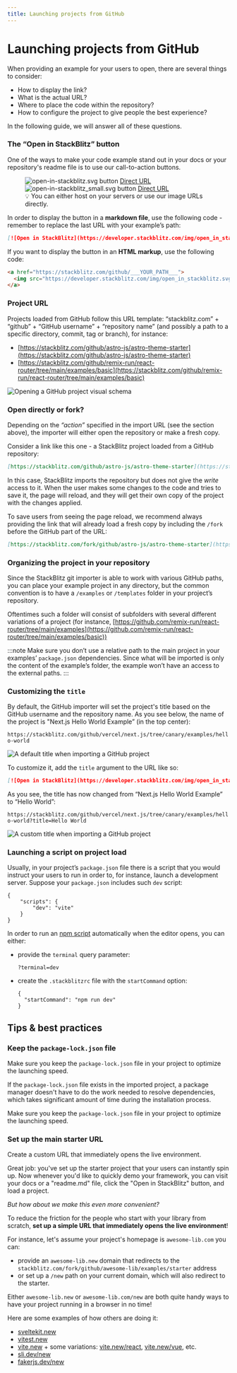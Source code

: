 ```yaml
---
title: Launching projects from GitHub
---
```


# Launching projects from GitHub

<!-- relic? -->
<!-- import Video from '@site/src/components/Video'; -->

When providing an example for your users to open, there are several things to consider:

- How to display the link?
- What is the actual URL?
- Where to place the code within the repository?
- How to configure the project to give people the best experience?

In the following guide, we will answer all of these questions.

### The “Open in StackBlitz” button

One of the ways to make your code example stand out in your docs or your repository's readme file is to use our call-to-action buttons.

<figure>
    <img alt="open-in-stackblitz.svg button" src="https://developer.stackblitz.com/img/open_in_stackblitz.svg" />
    <a class="sub-link" href="https://developer.stackblitz.com/img/open_in_stackblitz.svg" target="_blank">Direct URL</a>
    <br />
    <img alt="open-in-stackblitz_small.svg button" src="https://developer.stackblitz.com/img/open_in_stackblitz_small.svg" />
    <a class="sub-link" href="https://developer.stackblitz.com/img/open_in_stackblitz_small.svg" target="_blank">Direct URL</a>
    <figcaption>
        💡 You can either host on your servers or use our image URLs directly.
    </figcaption>
</figure>

In order to display the button in a **markdown file**, use the following code - remember to replace the last URL with your example’s path:

```markdown
[![Open in StackBlitz](https://developer.stackblitz.com/img/open_in_stackblitz.svg)](https://stackblitz.com/github/___YOUR_PATH___)
```

If you want to display the button in an **HTML markup**, use the following code:

```html
<a href="https://stackblitz.com/github/___YOUR_PATH___">
  <img src="https://developer.stackblitz.com/img/open_in_stackblitz.svg" alt="Open in StackBlitz" />
</a>
```

### Project URL

Projects loaded from GitHub follow this URL template: “stackblitz.com” + “github” + “GitHub username” + “repository name” (and possibly a path to a specific directory, commit, tag or branch), for instance:

- [https://stackblitz.com/github/astro-js/astro-theme-starter](https://stackblitz.com/github/astro-js/astro-theme-starter)
- [https://stackblitz.com/github/remix-run/react-router/tree/main/examples/basic](https://stackblitz.com/github/remix-run/react-router/tree/main/examples/basic)

![Opening a GitHub project visual schema](/doc_images/guide/Opening_a_Github_Project.png)

### Open directly or fork?

Depending on the _“action”_ specified in the import URL (see the section above), the importer will either open the repository or make a fresh copy.

Consider a link like this one - a StackBlitz project loaded from a GitHub repository:

```markdown
[https://stackblitz.com/github/astro-js/astro-theme-starter](https://stackblitz.com/github/astro-js/astro-theme-starter)
```

In this case, StackBlitz imports the repository but does not give the _write_ access to it. When the user makes some changes to the code and tries to save it, the page will reload, and they will get their own copy of the project with the changes applied.

To save users from seeing the page reload, we recommend always providing the link that will already load a fresh copy by including the `/fork` before the GitHub part of the URL:

```markdown
[https://stackblitz.com/fork/github/astro-js/astro-theme-starter](https://stackblitz.com/github/astro-js/astro-theme-starter)
```

### Organizing the project in your repository

Since the StackBlitz git importer is able to work with various GitHub paths, you can place your example project in any directory, but the common convention is to have a `/examples` or `/templates` folder in your project’s repository.

Oftentimes such a folder will consist of subfolders with several different variations of a project (for instance, [https://github.com/remix-run/react-router/tree/main/examples](https://github.com/remix-run/react-router/tree/main/examples/basic))

:::note Make sure you don’t use a relative path to the main project in your examples’ `package.json` dependencies. Since what will be imported is only the content of the example’s folder, the example won’t have an access to the external paths. :::

### Customizing the `title`

By default, the GitHub importer will set the project's title based on the GitHub username and the repository name. As you see below, the name of the project is "Next.js Hello World Example” (in the top center):

`https://stackblitz.com/github/vercel/next.js/tree/canary/examples/hello-world`

![A default title when importing a GitHub project](/doc_images/guide/Github_Importer_default_title.png)

To customize it, add the `title` argument to the URL like so:

```markdown
[![Open in StackBlitz](https://developer.stackblitz.com/img/open_in_stackblitz.svg)](https://stackblitz.com/github/vercel/next.js/tree/canary/examples/hello-world?title='Hello World' )
```

As you see, the title has now changed from “Next.js Hello World Example” to “Hello World”:

`https://stackblitz.com/github/vercel/next.js/tree/canary/examples/hello-world?title=Hello World`

![A custom title when importing a GitHub project](/doc_images/guide/Github_Importer_custom_title.png)

### Launching a script on project load

Usually, in your project’s `package.json` file there is a script that you would instruct your users to run in order to, for instance, launch a development server. Suppose your `package.json` includes such `dev` script:

```tsx
{
	"scripts": {
		"dev": "vite"
	}
}
```

In order to run an [npm script](https://docs.npmjs.com/cli/v8/using-npm/scripts) automatically when the editor opens, you can either:

- provide the `terminal` query parameter:
  ```tsx
  ?terminal=dev
  ```
- create the `.stackblitzrc` file with the `startCommand` option:
  ```tsx
  {
    "startCommand": "npm run dev"
  }
  ```

## Tips & best practices

### Keep the `package-lock.json` file

Make sure you keep the `package-lock.json` file in your project to optimize the launching speed.

If the `package-lock.json` file exists in the imported project, a package manager doesn't have to do the work needed to resolve dependencies, which takes significant amount of time during the installation process.

Make sure you keep the `package-lock.json` file in your project to optimize the launching speed.

### Set up the main starter URL

Create a custom URL that immediately opens the live environment.

Great job: you've set up the starter project that your users can instantly spin up. Now whenever you'd like to quickly demo your framework, you can visit your docs or a "readme.md" file, click the "Open in StackBlitz" button, and load a project.

_But how about we make this even more convenient?_

To reduce the friction for the people who start with your library from scratch, **set up a simple URL that immediately opens the live environment**!

For instance, let's assume your project's homepage is `awesome-lib.com` you can:

- provide an `awesome-lib.new` domain that redirects to the `stackblitz.com/fork/github/awesome-lib/examples/starter` address
- or set up a `/new` path on your current domain, which will also redirect to the starter.

Either `awesome-lib.new` or `awesome-lib.com/new` are both quite handy ways to have your project running in a browser in no time!

Here are some examples of how others are doing it:

- [sveltekit.new](https://sveltekit.new/)
- [vitest.new](https://vitest.new/)
- [vite.new](https://vite.new) + some variations: [vite.new/react](https://vite.new/react), [vite.new/vue](https://vite.new/vue), etc.
- [sli.dev/new](https://sli.dev/new)
- [fakerjs.dev/new](https://fakerjs.dev/new)
